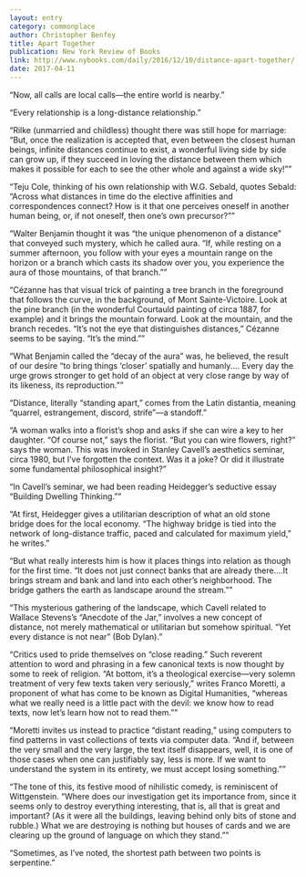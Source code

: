 ```yaml
---
layout: entry
category: commonplace
author: Christopher Benfey
title: Apart Together
publication: New York Review of Books
link: http://www.nybooks.com/daily/2016/12/10/distance-apart-together/
date: 2017-04-11
---
```


“Now, all calls are local calls—the entire world is nearby.”

“Every relationship is a long-distance relationship.”

“Rilke (unmarried and childless) thought there was still hope for marriage: “But, once the realization is accepted that, even between the closest human beings, infinite distances continue to exist, a wonderful living side by side can grow up, if they succeed in loving the distance between them which makes it possible for each to see the other whole and against a wide sky!””

“Teju Cole, thinking of his own relationship with W.G. Sebald, quotes Sebald: “Across what distances in time do the elective affinities and correspondences connect? How is it that one perceives oneself in another human being, or, if not oneself, then one’s own precursor?””

“Walter Benjamin thought it was “the unique phenomenon of a distance” that conveyed such mystery, which he called aura. “If, while resting on a summer afternoon, you follow with your eyes a mountain range on the horizon or a branch which casts its shadow over you, you experience the aura of those mountains, of that branch.””

“Cézanne has that visual trick of painting a tree branch in the foreground that follows the curve, in the background, of Mont Sainte-Victoire. Look at the pine branch (in the wonderful Courtauld painting of circa 1887, for example) and it brings the mountain forward. Look at the mountain, and the branch recedes. “It’s not the eye that distinguishes distances,” Cézanne seems to be saying. “It’s the mind.””

“What Benjamin called the “decay of the aura” was, he believed, the result of our desire “to bring things ‘closer’ spatially and humanly.… Every day the urge grows stronger to get hold of an object at very close range by way of its likeness, its reproduction.””

“Distance, literally “standing apart,” comes from the Latin distantia, meaning “quarrel, estrangement, discord, strife”—a standoff.”

“A woman walks into a florist’s shop and asks if she can wire a key to her daughter. “Of course not,” says the florist. “But you can wire flowers, right?” says the woman. This was invoked in Stanley Cavell’s aesthetics seminar, circa 1980, but I’ve forgotten the context. Was it a joke? Or did it illustrate some fundamental philosophical insight?”

“In Cavell’s seminar, we had been reading Heidegger’s seductive essay “Building Dwelling Thinking.””

“At first, Heidegger gives a utilitarian description of what an old stone bridge does for the local economy. “The highway bridge is tied into the network of long-distance traffic, paced and calculated for maximum yield,” he writes.”

“But what really interests him is how it places things into relation as though for the first time. “It does not just connect banks that are already there….It brings stream and bank and land into each other’s neighborhood. The bridge gathers the earth as landscape around the stream.””

“This mysterious gathering of the landscape, which Cavell related to Wallace Stevens’s “Anecdote of the Jar,” involves a new concept of distance, not merely mathematical or utilitarian but somehow spiritual. “Yet every distance is not near” (Bob Dylan).”

“Critics used to pride themselves on “close reading.” Such reverent attention to word and phrasing in a few canonical texts is now thought by some to reek of religion. “At bottom, it’s a theological exercise—very solemn treatment of very few texts taken very seriously,” writes Franco Moretti, a proponent of what has come to be known as Digital Humanities, “whereas what we really need is a little pact with the devil: we know how to read texts, now let’s learn how not to read them.””

“Moretti invites us instead to practice “distant reading,” using computers to find patterns in vast collections of texts via computer data. “And if, between the very small and the very large, the text itself disappears, well, it is one of those cases when one can justifiably say, less is more. If we want to understand the system in its entirety, we must accept losing something.””

“The tone of this, its festive mood of nihilistic comedy, is reminiscent of Wittgenstein. “Where does our investigation get its importance from, since it seems only to destroy everything interesting, that is, all that is great and important? (As it were all the buildings, leaving behind only bits of stone and rubble.) What we are destroying is nothing but houses of cards and we are clearing up the ground of language on which they stand.””

“Sometimes, as I’ve noted, the shortest path between two points is serpentine.”

